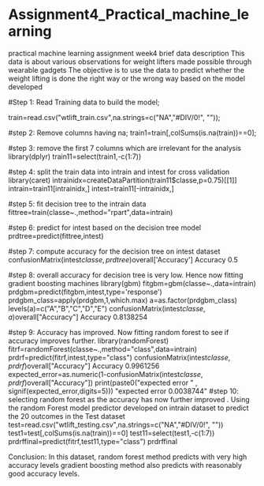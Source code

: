 # Assignment4_Practical_machine_learning
practical machine learning assignment week4
brief data description
This data is about various observations for weight lifters made possible through wearable gadgets The objective is to use the data to predict whether the weight lifting is done the right way or the wrong way based on the model developed

#Step 1: Read Training data to build the model;

train=read.csv("wtlift_train.csv",na.strings=c("NA","#DIV/0!", ""));

#step 2: Remove columns having na;
train1=train[,colSums(is.na(train))==0];

#step 3: remove the first 7 columns which are irrelevant for the analysis
library(dplyr)
train11=select(train1,-c(1:7))

#step 4: split the train data into intrain and intest for cross validation
library(caret)
intrainidx=createDataPartition(train11$classe,p=0.75)[[1]]
intrain=train11[intrainidx,]
intest=train11[-intrainidx,]

#step 5: fit decision tree to the intrain data
fittree=train(classe~.,method="rpart",data=intrain)

#step 6: predict for intest based on the decision tree model
prdtree=predict(fittree,intest)

#step 7: compute accuracy for the decision tree on intest dataset
confusionMatrix(intest$classe,prdtree)$overall['Accuracy']
Accuracy 
  0.5

#step 8: overall accuracy for decision tree is very low. Hence now fitting gradient boosting machines
library(gbm)
fitgbm=gbm(classe~.,data=intrain)
prdgbm=predict(fitgbm,intest,type='response')
prdgbm_class=apply(prdgbm,1,which.max)
a=as.factor(prdgbm_class)
levels(a)=c("A","B","C","D","E")
confusionMatrix(intest$classe,a)$overall["Accuracy"]
 Accuracy 
 0.8138254

#step 9: Accuracy has improved. Now fitting random forest to see if accuracy improves further.
library(randomForest)
fitrf=randomForest(classe~.,method="class",data=intrain)
prdrf=predict(fitrf,intest,type="class")
confusionMatrix(intest$classe,prdrf)$overall["Accuracy"]
 Accuracy 
 0.9961256
expected_error=as.numeric(1-confusionMatrix(intest$classe,prdrf)$overall["Accuracy"])
print(paste0("expected error   " , signif(expected_error,digits=5)))
 "expected error   0.0038744"
#step 10: selecting random forest as the accuracy has now further improved .
Using the random Forest model predictor developed on intrain dataset to predict the 20 outcomes in the Test dataset
test=read.csv("wtlift_testing.csv",na.strings=c("NA","#DIV/0!", ""))
test1=test[,colSums(is.na(train))==0]
test11=select(test1,-c(1:7))
prdrffinal=predict(fitrf,test11,type="class")
prdrffinal

Conclusion: In this dataset, random forest method predicts with very high accuracy levels gradient boosting method also predicts with reasonably good accuracy levels.



